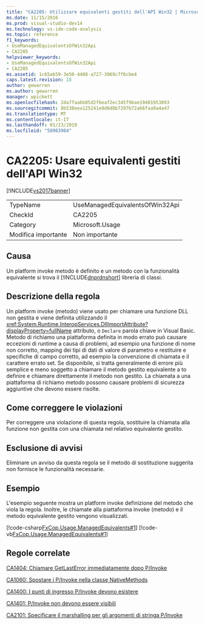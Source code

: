 ```yaml
---
title: "CA2205: Utilizzare equivalenti gestiti dell'API Win32 | Microsoft Docs"
ms.date: 11/15/2016
ms.prod: visual-studio-dev14
ms.technology: vs-ide-code-analysis
ms.topic: reference
f1_keywords:
- UseManagedEquivalentsOfWin32Api
- CA2205
helpviewer_keywords:
- UseManagedEquivalentsOfWin32Api
- CA2205
ms.assetid: 1c65ab59-3e50-4488-a727-3969c7f6cbe4
caps.latest.revision: 15
author: gewarren
ms.author: gewarren
manager: wpickett
ms.openlocfilehash: 2da7faabb05d2f6eaf2ec345f9bae19401953093
ms.sourcegitcommit: 8b538eea125241e9d6d8b7297b72a66faa9a4a47
ms.translationtype: MT
ms.contentlocale: it-IT
ms.lasthandoff: 01/23/2019
ms.locfileid: "58963984"
---
```

# <a name="ca2205-use-managed-equivalents-of-win32-api"></a>CA2205: Usare equivalenti gestiti dell'API Win32
[!INCLUDE[vs2017banner](../includes/vs2017banner.md)]

|||
|-|-|
|TypeName|UseManagedEquivalentsOfWin32Api|
|CheckId|CA2205|
|Category|Microsoft.Usage|
|Modifica importante|Non importante|

## <a name="cause"></a>Causa
 Un platform invoke metodo è definito e un metodo con la funzionalità equivalente si trova il [!INCLUDE[dnprdnshort](../includes/dnprdnshort-md.md)] libreria di classi.

## <a name="rule-description"></a>Descrizione della regola
 Un platform invoke (metodo) viene usato per chiamare una funzione DLL non gestita e viene definita utilizzando il <xref:System.Runtime.InteropServices.DllImportAttribute?displayProperty=fullName> attributo, o `Declare` parola chiave in Visual Basic. Metodo di richiamo una piattaforma definita in modo errato può causare eccezioni di runtime a causa di problemi, ad esempio una funzione di nome non corretto, mapping dei tipi di dati di valore di parametro e restituire e specifiche di campo corretto, ad esempio la convenzione di chiamata e il carattere errato set. Se disponibile, si tratta generalmente di errore più semplice e meno soggetto a chiamare il metodo gestito equivalente a to definire e chiamare direttamente il metodo non gestito. La chiamata a una piattaforma di richiamo metodo possono causare problemi di sicurezza aggiuntive che devono essere risolte.

## <a name="how-to-fix-violations"></a>Come correggere le violazioni
 Per correggere una violazione di questa regola, sostituire la chiamata alla funzione non gestita con una chiamata nel relativo equivalente gestito.

## <a name="when-to-suppress-warnings"></a>Esclusione di avvisi
 Eliminare un avviso da questa regola se il metodo di sostituzione suggerita non fornisce le funzionalità necessarie.

## <a name="example"></a>Esempio
 L'esempio seguente mostra un platform invoke definizione del metodo che viola la regola. Inoltre, le chiamate alla piattaforma invoke (metodo) e il metodo equivalente gestito vengono visualizzati.

 [!code-csharp[FxCop.Usage.ManagedEquivalents#1](../snippets/csharp/VS_Snippets_CodeAnalysis/FxCop.Usage.ManagedEquivalents/cs/FxCop.Usage.ManagedEquivalents.cs#1)]
 [!code-vb[FxCop.Usage.ManagedEquivalents#1](../snippets/visualbasic/VS_Snippets_CodeAnalysis/FxCop.Usage.ManagedEquivalents/vb/FxCop.Usage.ManagedEquivalents.vb#1)]

## <a name="related-rules"></a>Regole correlate
 [CA1404: Chiamare GetLastError immediatamente dopo P/Invoke](../code-quality/ca1404-call-getlasterror-immediately-after-p-invoke.md)

 [CA1060: Spostare i P/Invoke nella classe NativeMethods](../code-quality/ca1060-move-p-invokes-to-nativemethods-class.md)

 [CA1400: I punti di ingresso P/Invoke devono esistere](../code-quality/ca1400-p-invoke-entry-points-should-exist.md)

 [CA1401: P/Invoke non devono essere visibili](../code-quality/ca1401-p-invokes-should-not-be-visible.md)

 [CA2101: Specificare il marshalling per gli argomenti di stringa P/Invoke](../code-quality/ca2101-specify-marshaling-for-p-invoke-string-arguments.md)
